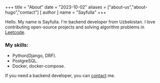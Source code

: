 +++
title = "About"
date = "2023-10-02"
aliases = ["about-us","about-hugo","contact"]
[ author ]
  name = "Sayfulla"
+++

Hello. My name is Sayfulla. I'm backend developer from Uzbekistan. I love contributing open-source projects and solving algorithm problems in [Leetcode](https://leetcode.com/thesayfulla/).

### My skills:
* Python(Django, DRF).
* PostgreSQL.
* Docker, docker-compose.

If you need a backend developer, you can [contact](https://t.me/thesayfulla) me.
